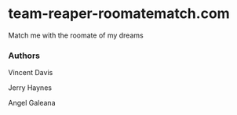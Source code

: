 # team-reaper-roomatematch.com
Match me with the roomate of my dreams

### Authors
Vincent Davis

Jerry Haynes

Angel Galeana
